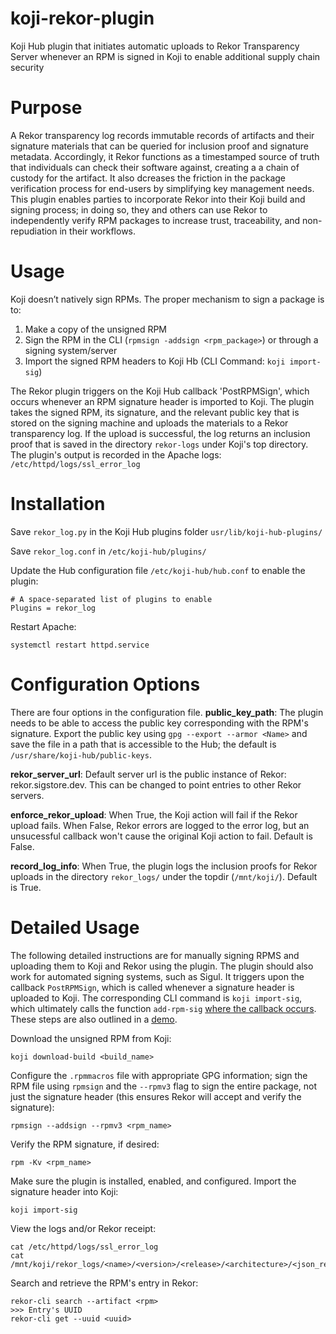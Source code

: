 # koji-rekor-plugin
Koji Hub plugin that initiates automatic uploads to Rekor Transparency Server whenever an RPM is signed in Koji to enable additional supply chain security

# Purpose
A Rekor transparency log records immutable records of artifacts and their signature materials that can be queried for inclusion proof and signature metadata. Accordingly, it Rekor functions as a timestamped source of truth that individuals can check their software against, creating a a chain of custody for the artifact. It also dcreases the friction in the package verification process for end-users by simplifying key management needs. This plugin enables parties to incorporate Rekor into their Koji build and signing process; in doing so, they and others can use Rekor to independently verify RPM packages to increase trust, traceability, and non-repudiation in their workflows.

# Usage
Koji doesn’t natively sign RPMs. The proper mechanism to sign a package is to:
  1. Make a copy of the unsigned RPM
  2. Sign the RPM in the CLI (`rpmsign -addsign <rpm_package>`) or through a signing system/server
  3. Import the signed RPM headers to Koji Hb (CLI Command: `koji import-sig`)

The Rekor plugin triggers on the Koji Hub callback 'PostRPMSign', which occurs whenever an RPM signature header is imported to Koji. The plugin takes the signed RPM, its signature, and the relevant public key that is stored on the signing machine and uploads the materials to a Rekor transparency log. If the upload is successful, the log returns an inclusion proof that is saved in the directory `rekor-logs` under Koji's top directory. The plugin's output is recorded in the Apache logs: `/etc/httpd/logs/ssl_error_log`

# Installation
Save `rekor_log.py` in the Koji Hub plugins folder `usr/lib/koji-hub-plugins/`

Save `rekor_log.conf` in `/etc/koji-hub/plugins/`

Update the Hub configuration file `/etc/koji-hub/hub.conf` to enable the plugin: 
```
# A space-separated list of plugins to enable
Plugins = rekor_log
```
Restart Apache: 
```
systemctl restart httpd.service
```

# Configuration Options
There are four options in the configuration file.
**public_key_path**: The plugin needs to be able to access the public key corresponding with the RPM's signature. Export the public key using `gpg --export --armor <Name>` and save the file in a path that is accessible to the Hub; the default is `/usr/share/koji-hub/public-keys`.

**rekor_server_url**: Default server url is the public instance of Rekor: rekor.sigstore.dev. This can be changed to point entries to other Rekor servers.

**enforce_rekor_upload**: When True, the Koji action will fail if the Rekor upload fails. When False, Rekor errors are logged to the error log, but an unsucessful callback won't cause the original Koji action to fail. Default is False.

**record_log_info**: When True, the plugin logs the inclusion proofs for Rekor uploads in the directory `rekor_logs/` under the topdir (`/mnt/koji/`). Default is True.

# Detailed Usage

The following detailed instructions are for manually signing RPMS and uploading them to Koji and Rekor using the plugin. The plugin should also work for automated signing systems, such as Sigul. It triggers upon the callback `PostRPMSign`, which is called whenever a signature header is uploaded to Koji. The corresponding CLI command is `koji import-sig`, which ultimately calls the function `add-rpm-sig` [where the callback occurs](https://github.com/koji-project/koji/blob/d0507c4d2d2269daa984db642e3bd957dff18948/hub/kojihub.py#L7628).
These steps are also outlined in a [demo](https://drive.google.com/file/d/1W-g0dlfXp1kM-MPVtu7sJHn1WPAKbu8g/view?usp=sharing).


Download the unsigned RPM from Koji:
```
koji download-build <build_name>
```
Configure the `.rpmmacros` file with appropriate GPG information; sign the RPM file using `rpmsign` and the `--rpmv3` flag to sign the entire package, not just the signature header (this ensures Rekor will accept and verify the signature):
```
rpmsign --addsign --rpmv3 <rpm_name>
```
Verify the RPM signature, if desired:
```
rpm -Kv <rpm_name>
```
Make sure the plugin is installed, enabled, and configured. Import the signature header into Koji:
```
koji import-sig
```
View the logs and/or Rekor receipt:
```
cat /etc/httpd/logs/ssl_error_log
cat /mnt/koji/rekor_logs/<name>/<version>/<release>/<architecture>/<json_receipt>
```
Search and retrieve the RPM's entry in Rekor:
```
rekor-cli search --artifact <rpm>
>>> Entry's UUID
rekor-cli get --uuid <uuid>
```
